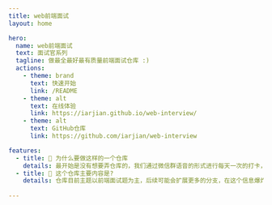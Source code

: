 ```yaml
---
title: web前端面试
layout: home

hero:
  name: web前端面试
  text: 面试官系列
  tagline: 做最全最好最有质量前端面试仓库 :)
  actions:
    - theme: brand
      text: 快速开始
      link: /README
    - theme: alt
      text: 在线体验
      link: https://iarjian.github.io/web-interview/
    - theme: alt
      text: GitHub仓库
      link: https://github.com/iarjian/web-interview

features:
  - title: 🤠 为什么要做这样的一个仓库
    details: 最开始是没有想要弄仓库的，我们通过微信群语音的形式进行每天一次的打卡，次日再通过公众号图文形式的题解推送至群内供大家复盘总结，随着时间的推移，题也积累的越来越多，再去通过公众号检索信息效率会明显降低，这个时候我们就想着通过开源的形式，将我们总结好的文章以多种形态的呈现方式帮助到更多需要的人
  - title: 🤡 这个仓库主要内容是?
    details: 仓库目前主题以前端面试题为主，后续可能会扩展更多的分支，在这个信息爆炸，前端生态百花齐放的时代，我们每找寻一个答案都要换一种形式，这简直太奢侈了，我们的目标是做最全最好最有质量前端面试仓库，用心收录大厂面试题，高频面试题，知识点面试题，用心做好每一道题值得参考的题解
 
---
```

